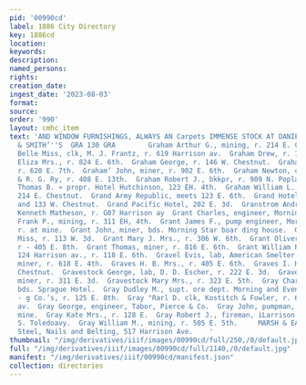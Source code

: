 ```yaml
---
pid: '00990cd'
label: 1886 City Directory
key: 1886cd
location: 
keywords: 
description: 
named_persons: 
rights: 
creation_date: 
ingest_date: '2023-08-03'
format: 
source: 
order: '990'
layout: cmhc_item
text: 'AND WINDOW FURNISHINGS, ALWAYS AN Carpets IMMENSE STOCK AT DANIELS, FISHER
  & SMITH’''S  GRA 130 GRA        Graham Arthur G., mining, r. 214 E. Chestnut.  Graham
  Belle Miss, clk, M. J. Frantz, r. 619 Harrison av.  Graham Drew, r. 122 W. 3d.  Graham
  Eliza Mrs., r. 824 E. 6th.  Graham George, r. 146 W. Chestnut.  Graham James, miner,
  r. 620 E. 7th.  Graham’ John, miner, r. 902 E. 6th.  Graham Newton, carpenter, D.
  & R. G. Ry, r. 408 E. 13th.  Graham Robert J., bkkpr, r. 909 N. Poplar.  Graham
  Thomas B. » propr. Hotel Hutchinson, 123 EH. 4th.  Graham William L., mining, r.
  214 E. Chestnut.  Grand Army Republic, meets 123 E. 6th.  Grand Hotel, 129, 131
  and 133 W. Chestnut.  Grand Pacific Hotel, 202 E. 3d.  Granstrom Andrew, tailor,
  Kenneth Matheson, r. G07 Harrison ay  Grant Charles, engineer, Morning Star mine.  Grant
  Frank P., mining, r. 311 EH, 4th.  Grant James F., pump engineer, Morning Star mince,
  r. at mine.  Grant John, miner, bds. Morning Star boar ding house.  Grant Josie
  Miss, r. 113 W. 3d.  Grant Mary J. Mrs., r. 306 W. 6th.  Grant Oliver, blksmith,
  r - 405 E. 8th.  Grant Thomas, miner, r. 816 E. 6th.  Grant William P., engineer,
  124 Harrison av., r. 118 E. 6th.  Gravel Evis, lab, American Smelter.  Graven Thomas,
  miner, r. 618 E. 4th.  Graves H. B. Mrs., r. 405 E. 6th.  Graves I. H., r. 131 EK.
  Chestnut.  Gravestock George, lab, D. D. Escher, r. 222 E. 3d.  Gravestock James,
  miner, r. 311 E. 3d.  Gravestock Mary Mrs., r. 323 E. 5th.  Gray Charles, miner,
  bds. Sprague Hotel.  Gray Dudley M., supt. ore dept. Morning and Evening Star Min-
  - g Co.’s, r. 125 E. 8th.  Gray "Rarl D. clk, Kostitch & Fowler, r. 601 Ilarrison
  av.  Gray George, engineer, Tabor, Pierce & Co.  Gray John, pumpman, Gol Sellers
  mine.  Gray Kate Mrs., r. 128 E.  Gray Robert J., fireman, iLarrison Red. Wks, r.171
  S. Toledoavy.  Gray William M., mining, r. 505 E. 5th.     MARSH & EATON,  Iron,
  Steel, Nails and Belting, 517 Harrison Ave.    '
thumbnail: "/img/derivatives/iiif/images/00990cd/full/250,/0/default.jpg"
full: "/img/derivatives/iiif/images/00990cd/full/1140,/0/default.jpg"
manifest: "/img/derivatives/iiif/00990cd/manifest.json"
collection: directories
---
```

